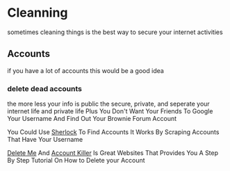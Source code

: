 # Cleanning

sometimes cleaning things is the best way to secure your internet activities

## Accounts

if you have a lot of accounts this would be a good idea

### delete dead accounts

the more less your info is public the secure, private, and seperate  your internet life and private life Plus You Don't Want Your Friends To Google Your Username And Find Out Your Brownie Forum Account

You Could Use [Sherlock](https://github.com/sherlock-project/sherlock) To Find Accounts It Works By Scraping Accounts That Have Your Username

[Delete Me](https://justdeleteme.xyz/) And [Account Killer](https://www.accountkiller.com/en/home) Is Great Websites That Provides You A Step By Step Tutorial On How to Delete your Account
